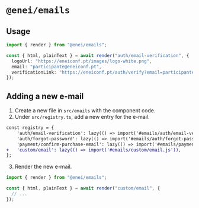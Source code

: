 # `@enei/emails`

## Usage

```ts
import { render } from "@enei/emails";

const { html, plainText } = await render("auth/email-verification", {
  logoUrl: "https://eneiconf.pt/images/logo-white.png",
  email: "participante@eneiconf.pt",
  verificationLink: "https://eneiconf.pt/auth/verify?email=participante@eneiconf.pt",
});
```

## Adding a new e-mail

1. Create a new file in `src/emails` with the component code.
2. Under `src/registry.ts`, add a new entry for the e-mail.

```diff
const registry = {
    'auth/email-verification': lazy(() => import('#emails/auth/email-verification.js')),
    'auth/forgot-password': lazy(() => import('#emails/auth/forgot-password.js')),
    'payment/confirm-purchase-email': lazy(() => import('#emails/payment/confirm-purchase-email.js')),
+   'custom/email': lazy(() => import('#emails/custom/email.js')),
};
```

3. Render the new e-mail.

```ts
import { render } from "@enei/emails";

const { html, plainText } = await render("custom/email", {
  // ...
});
```
